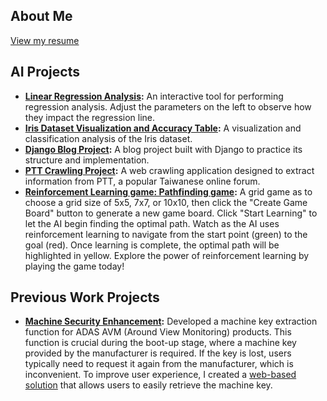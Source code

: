 ## About Me

[View my resume](https://kkjuan.github.io/myresume/)

## AI Projects

- **[Linear Regression Analysis](https://kkjuan.github.io/WebSim_LR_demo/):** An interactive tool for performing regression analysis. Adjust the parameters on the left to observe how they impact the regression line.
- **[Iris Dataset Visualization and Accuracy Table](https://kkjuan.github.io/AI_Workspace/Iris_Visualization/iris_visualization_and_accuracy.html):** A visualization and classification analysis of the Iris dataset.
- **[Django Blog Project](https://github.com/kkjuan/django_blog):** A blog project built with Django to practice its structure and implementation.
- **[PTT Crawling Project](https://github.com/kkjuan/ptt):** A web crawling application designed to extract information from PTT, a popular Taiwanese online forum.
- **[Reinforcement Learning game: Pathfinding game](https://kkjuan.github.io/Reinforcement-learning-game/):** A grid game as to choose a grid size of 5x5, 7x7, or 10x10, then click the "Create Game Board" button to generate a new game board. Click "Start Learning" to let the AI begin finding the optimal path. Watch as the AI uses reinforcement learning to navigate from the start point (green) to the goal (red). Once learning is complete, the optimal path will be highlighted in yellow. Explore the power of reinforcement learning by playing the game today!

## Previous Work Projects

- **[Machine Security Enhancement](https://github.com/kkjuan/Machinekey-for-php):** Developed a machine key extraction function for ADAS AVM (Around View Monitoring) products. This function is crucial during the boot-up stage, where a machine key provided by the manufacturer is required. If the key is lost, users typically need to request it again from the manufacturer, which is inconvenient. To improve user experience, I created a [web-based solution](https://github.com/kkjuan/Machinekey-for-php) that allows users to easily retrieve the machine key.
